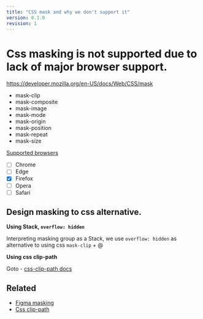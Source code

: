 ```yaml
---
title: "CSS mask and why we don't support it"
version: 0.1.0
revision: 1
---
```


# Css masking is not supported due to lack of major browser support.

https://developer.mozilla.org/en-US/docs/Web/CSS/mask

- mask-clip
- mask-composite
- mask-image
- mask-mode
- mask-origin
- mask-position
- mask-repeat
- mask-size

[Supported browsers](https://developer.mozilla.org/en-US/docs/Web/CSS/mask#browser_compatibility)

- [ ] Chrome
- [ ] Edge
- [x] Firefox
- [ ] Opera
- [ ] Safari

## Design masking to css alternative.

**Using Stack, `overflow: hidden`**

Interpreting masking group as a Stack, we use `overflow: hidden` as alternative to using css `mask-clip` + @

**Using css clip-path**

Goto - [css-clip-path docs](./css-clip-path.md)

## Related

- [Figma masking](./figma-mask-layer.md)
- [Css clip-path](./css-clip-path.md)
